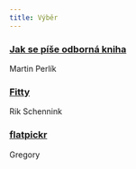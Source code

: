 ```yaml
---
title: Výběr
---
```


### [Jak se píše odborná kniha](http://www.perlikprojekce.cz/2017/07/video-se-pise-odborna-kniha/)
Martin Perlík

### [Fitty](https://github.com/rikschennink/fitty)
Rik Schennink

### [flatpickr](https://chmln.github.io/flatpickr/)
Gregory
